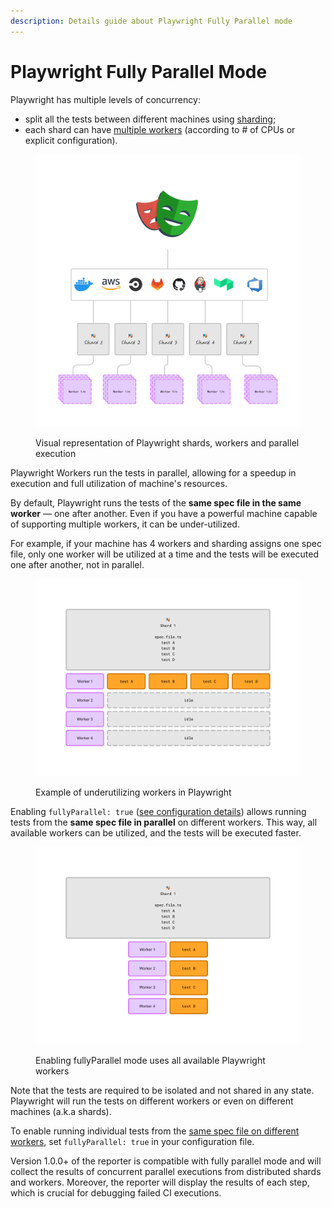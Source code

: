 ```yaml
---
description: Details guide about Playwright Fully Parallel mode
---
```


# Playwright Fully Parallel Mode

Playwright has multiple levels of concurrency:

* split all the tests between different machines using [sharding](https://playwright.dev/docs/test-sharding#sharding-tests-between-multiple-machines);
* each shard can have [multiple workers](https://playwright.dev/docs/api/class-testconfig#test-config-workers) (according to # of CPUs or explicit configuration).

<figure><img src="../../../.gitbook/assets/pw-workers.png" alt=""><figcaption><p>Visual representation of Playwright shards, workers and parallel execution</p></figcaption></figure>

Playwright Workers run the tests in parallel, allowing for a speedup in execution and full utilization of machine's resources.

By default, Playwright runs the tests of the **same spec file in the same worker** — one after another. Even if you have a powerful machine capable of supporting multiple workers, it can be under-utilized.&#x20;

For example, if your machine has 4 workers and sharding assigns one spec file, only one worker will be utilized at a time and the tests will be executed one after another, not in parallel.

<figure><img src="../../../.gitbook/assets/pw-workers-serial.png" alt=""><figcaption><p>Example of underutilizing workers in Playwright</p></figcaption></figure>

Enabling `fullyParallel: true` ([see configuration details](https://playwright.dev/docs/api/class-testconfig#test-config-workers)) allows running tests from the **same spec file in parallel** on different workers. This way, all available workers can be utilized, and the tests will be executed faster.

<figure><img src="../../../.gitbook/assets/pw-workers-parallel.png" alt=""><figcaption><p>Enabling fullyParallel mode uses all available Playwright workers</p></figcaption></figure>

Note that the tests are required to be isolated and not shared in any state. Playwright will run the tests on different workers or even on different machines (a.k.a shards).

To enable running individual tests from the [same spec file on different workers](https://playwright.dev/docs/api/class-testproject#test-project-fully-parallel), set `fullyParallel: true` in your configuration file.

Version 1.0.0+ of the reporter is compatible with fully parallel mode and will collect the results of concurrent parallel executions from distributed shards and workers. Moreover, the reporter will display the results of each step, which is crucial for debugging failed CI executions.
